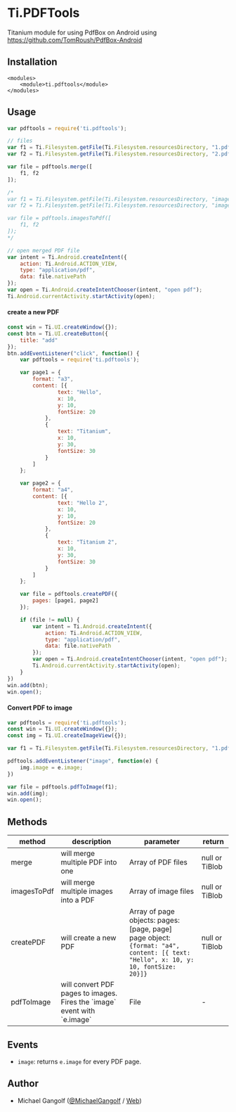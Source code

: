 # Ti.PDFTools

Titanium module for using PdfBox on Android using <a href="https://github.com/TomRoush/PdfBox-Android">https://github.com/TomRoush/PdfBox-Android</a>


## Installation

```
<modules>
    <module>ti.pdftools</module>
</modules>
```

## Usage

```javascript
var pdftools = require('ti.pdftools');

// files
var f1 = Ti.Filesystem.getFile(Ti.Filesystem.resourcesDirectory, "1.pdf");
var f2 = Ti.Filesystem.getFile(Ti.Filesystem.resourcesDirectory, "2.pdf");

var file = pdftools.merge([
	f1, f2
]);

/*
var f1 = Ti.Filesystem.getFile(Ti.Filesystem.resourcesDirectory, "image1.jpg");
var f2 = Ti.Filesystem.getFile(Ti.Filesystem.resourcesDirectory, "image2.png");

var file = pdftools.imagesToPdf([
	f1, f2
]);
*/

// open merged PDF file
var intent = Ti.Android.createIntent({
    action: Ti.Android.ACTION_VIEW,
    type: "application/pdf",
    data: file.nativePath
});
var open = Ti.Android.createIntentChooser(intent, "open pdf");
Ti.Android.currentActivity.startActivity(open);
```

#### create a new PDF

```js
const win = Ti.UI.createWindow({});
const btn = Ti.UI.createButton({
	title: "add"
});
btn.addEventListener("click", function() {
	var pdftools = require('ti.pdftools');

	var page1 = {
		format: "a3",
		content: [{
				text: "Hello",
				x: 10,
				y: 10,
				fontSize: 20
			},
			{
				text: "Titanium",
				x: 10,
				y: 30,
				fontSize: 30
			}
		]
	};

	var page2 = {
		format: "a4",
		content: [{
				text: "Hello 2",
				x: 10,
				y: 10,
				fontSize: 20
			},
			{
				text: "Titanium 2",
				x: 10,
				y: 30,
				fontSize: 30
			}
		]
	};

	var file = pdftools.createPDF({
		pages: [page1, page2]
	});

	if (file != null) {
		var intent = Ti.Android.createIntent({
			action: Ti.Android.ACTION_VIEW,
			type: "application/pdf",
			data: file.nativePath
		});
		var open = Ti.Android.createIntentChooser(intent, "open pdf");
		Ti.Android.currentActivity.startActivity(open);
	}
})
win.add(btn);
win.open();
```

#### Convert PDF to image
```js
var pdftools = require('ti.pdftools');
const win = Ti.UI.createWindow({});
const img = Ti.UI.createImageView({});

var f1 = Ti.Filesystem.getFile(Ti.Filesystem.resourcesDirectory, "1.pdf");

pdftools.addEventListener("image", function(e) {
	img.image = e.image;
})

var file = pdftools.pdfToImage(f1);
win.add(img);
win.open();
```

## Methods

<table>
    <thead>
    <tr>
        <th>method</th>
        <th>description</th>
        <th>parameter</th>
        <th>return</th>
    </tr>
</thead>
<tr>
    <td>merge</td>
    <td>will merge multiple PDF into one</td>
    <td>Array of PDF files</td>
    <td>null or TiBlob</td>
</tr>
<tr>
    <td>imagesToPdf</td>
    <td>will merge multiple images into a PDF</td>
    <td>Array of image files</td>
    <td>null or TiBlob</td>
</tr>
<tr>
    <td>createPDF</td>
    <td>will create a new PDF</td>
    <td>Array of page objects: pages: [page, page]<br/>
page object:  <code>{format: "a4", content: [{ text: "Hello", x: 10, y: 10, fontSize: 20}]}</code></td>
    <td>null or TiBlob</td>
</tr>
<tr>
    <td>pdfToImage</td>
    <td>will convert PDF pages to images. Fires the `image` event with `e.image`</td>
    <td>File</td>
    <td>-</td>
</tr>
</table>

## Events

* `image`: returns `e.image` for every PDF page.

## Author

* Michael Gangolf (<a href="https://github.com/m1ga">@MichaelGangolf</a> / <a href="https://www.migaweb.de">Web</a>)
